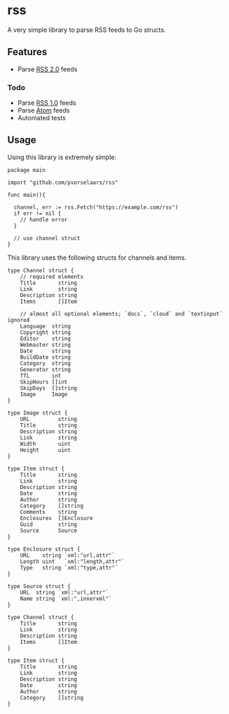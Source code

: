 # rss

A very simple library to parse RSS feeds to Go structs. 

## Features

- Parse [RSS 2.0](https://www.rssboard.org/rss-specification) feeds

### Todo

- Parse [RSS 1.0](https://web.resource.org/rss/1.0/spec) feeds
- Parse [Atom](https://xml2rfc.tools.ietf.org/public/rfc/html/rfc4287.html) feeds
- Automated tests

## Usage

Using this library is extremely simple:

```
package main

import "github.com/pvorselaars/rss"

func main(){

  channel, err := rss.Fetch("https://example.com/rss")
  if err != nil {
    // handle error
  }

  // use channel struct
}

```

This library uses the following structs for channels and items.

```
type Channel struct {
	// required elements
	Title       string
	Link        string
	Description string
	Items       []Item

	// almost all optional elements; `docs`, `cloud` and `textinput` ignored
	Language  string
	Copyright string
	Editor    string
	Webmaster string
	Date      string
	BuildDate string
	Category  string
	Generator string
	TTL       int
	SkipHours []int
	SkipDays  []string
	Image     Image
}

type Image struct {
	URL         string
	Title       string
	Description string
	Link        string
	Width       uint
	Height      uint
}

type Item struct {
	Title       string
	Link        string
	Description string
	Date        string
	Author      string
	Category    []string
	Comments    string
	Enclosures  []Enclosure
	Guid        string
	Source      Source
}

type Enclosure struct {
	URL    string `xml:"url,attr"`
	Length uint   `xml:"length,attr"`
	Type   string `xml:"type,attr"`
}

type Source struct {
	URL  string `xml:"url,attr"`
	Name string `xml:",innerxml"`
}

type Channel struct {
	Title       string
	Link        string
	Description string
	Items       []Item
}

type Item struct {
	Title       string
	Link        string
	Description string
	Date        string
	Author      string
	Category    []string
}

```

